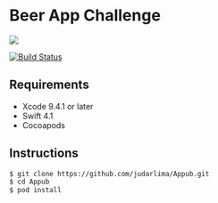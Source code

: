 # Beer App Challenge
![](https://i.imgur.com/vRDut3D.png)

[![Build Status](https://app.bitrise.io/app/b38601513e4722d0/status.svg?token=hy_ARbNU_cscAOax1dmDVQ&branch=master)](https://app.bitrise.io/app/b38601513e4722d0)

## Requirements
- Xcode 9.4.1 or later
- Swift 4.1
- Cocoapods

## Instructions
```bash
$ git clone https://github.com/judarlima/Appub.git
$ cd Appub
$ pod install
```
